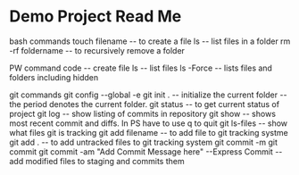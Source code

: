 # Demo Project Read Me

bash commands
touch filename -- to create a file
ls -- list files in a folder
rm -rf foldername -- to recursively remove a folder

PW command
code -- create file
ls -- list files
ls -Force -- lists files and folders including hidden

git commands
git config --global -e
git init . -- initialize the current folder -- the period denotes the current folder.
git status -- to get current status of project
git log -- show listing of commits in repository
git show -- shows most recent commit and diffs.  In PS have to use q to quit
git ls-files -- show what files git is tracking
git add filename -- to add file to git tracking systme
git add . -- to add untracked files to git tracking system
git commit -m
git commit
git commit -am "Add Commit Message here"  --Express Commit -- add modified files to staging and commits them